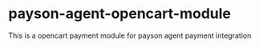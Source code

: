 payson-agent-opencart-module
============================

This is a opencart payment module for payson agent payment integration